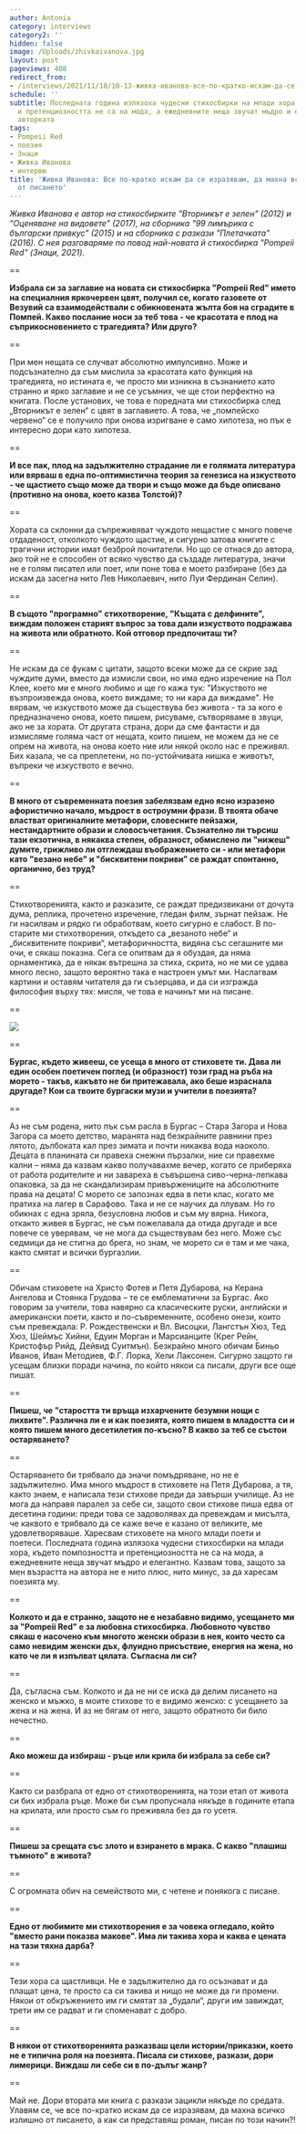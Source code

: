 ```yaml
---
author: Antonia
category: interviews
category2: ''
hidden: false
image: /Uploads/zhivkaivanova.jpg
layout: post
pageviews: 408
redirect_from:
- /interviews/2021/11/18/10-13-живка-иванова-все-по-кратко-искам-да-се-изразявам-да-махна-всичко-излишно-от-писането
schedule: ''
subtitle: Последната година излязоха чудесни стихосбирки на млади хора, където помпозността
  и претенциозността не са на мода, а ежедневните неща звучат мъдро и елегантно, казва
  авторката
tags:
- Pompeii Red
- поезия
- Знаци
- Живка Иванова
- интервю
title: 'Живка Иванова: Все по-кратко искам да се изразявам, да махна всичко излишно
  от писането'
---
```


*Живка Иванова е автор на стихосбирките "Вторникът е зелен" (2012) и "Оценяване на видовете" (2017), на сборника "99 лимърика с български привкус" (2015) и на сборника с разкази "Плетачката" (2016). С нея разговаряме по повод най-новата й стихосбирка "Pompeii Red" (Знаци, 2021).*

\==

**Избрала си за заглавие на новата си стихосбирка "Pompeii Red" името на специалния яркочервен цвят, получил се, когато газовете от Везувий са взаимодействали с обикновената жълта боя на сградите в Помпей. Какво послание носи за теб това - че красотата е плод на съприкосновението с трагедията? Или друго?**

\==

При мен нещата се случват абсолютно импулсивно. Може и подсъзнателно да съм мислила за красотата като функция на трагедията, но истината е, че просто ми изникна в съзнанието като странно и ярко заглавие и не се усъмних, че ще стои перфектно на книгата. После установих, че това е поредната ми стихосбирка след „Вторникът е зелен“ с цвят в заглавието. А това, че „помпейско червено“ се е получило при онова изригване е само хипотеза, но пък е интересно дори като хипотеза.

\==

**И все пак, плод на задължително страдание ли е голямата литература или вярваш в една по-оптимистична теория за генезиса на изкуството - че щастието също може да твори и също може да бъде описвано (противно на онова, което казва Толстой)?**

\==

Хората са склонни да съпреживяват чуждото нещастие с много повече отдаденост, отколкото чуждото щастие, и сигурно затова книгите с трагични истории имат безброй почитатели. Но що се отнася до автора, ако той не е способен от всяко чувство да създаде литература, значи не е голям писател или поет, или поне това е моето разбиране (без да искам да засегна нито Лев Николаевич, нито Луи Фердинан Селин).

\==

**В същото "програмно" стихотворение, "Къщата с делфините", виждам положен старият въпрос за това дали изкуството подражава на живота или обратното. Кой отговор предпочиташ ти?**

\==

Не искам да се фукам с цитати, защото всеки може да се скрие зад чуждите думи, вместо да измисли свои, но има едно изречение на Пол Клее, което ми е много любимо и ще го кажа тук: "Изкуството не възпроизвежда онова, което виждаме; то ни кара да виждаме". Не вярвам, че изкуството може да съществува без живота - та за кого е предназначено онова, което пишем, рисуваме, сътворяваме в звуци, ако не за хората. От другата страна, дори да сме фантасти и да измисляме голяма част от нещата, които пишем, не можем да не се опрем на живота, на онова което ние или някой около нас е преживял. Бих казала, че са преплетени, но по-устойчивата нишка е животът, въпреки че изкуството е вечно.

\==

**В много от съвременната поезия забелязвам едно ясно изразено афористично начало, мъдрост в остроумни фрази. В твоята обаче властват оригиналните метафори, словесните пейзажи, нестандартните образи и словосъчетания. Съзнателно ли търсиш тази екзотична, в някаква степен, образност, обмислено ли "нижеш" думите, грижливо ли отглеждаш въображението си - или метафори като "везано небе" и "бисквитени покриви" се раждат спонтанно, органично, без труд?**

\==

Стихотворенията, както и разказите, се раждат предизвикани от дочута дума, реплика, прочетено изречение, гледан филм, зърнат пейзаж. Не ги насилвам и рядко ги обработвам, което сигурно е слабост. В по-старите ми стихотворения, откъдето са „везаното небе“ и „бисквитените покриви“, метафоричността, видяна със сегашните ми очи, е сякаш показна. Сега се опитвам да я обуздая, да няма орнаментика, да е някак вътрешна за стиха, скрита, но не ми се удава много лесно, защото вероятно така е настроен умът ми. Наслагвам картини и оставям читателя да ги съзерцава, и да си изгражда философия върху тях: мисля, че това е начинът ми на писане.

\==

![](/Uploads/pompeii-red.jpg)

\==

**Бургас, където живееш, се усеща в много от стиховете ти. Дава ли един особен поетичен поглед (и образност) този град на ръба на морето - такъв, какъвто не би притежавала, ако беше израснала другаде? Кои са твоите бургаски музи и учители в поезията?**

\==

Аз не съм родена, нито пък съм расла в Бургас – Стара Загора и Нова Загора са моето детство, маранята над безкрайните равнини през лятото, дълбоката кал през зимата и почти никаква вода наоколо. Децата в планината си правеха снежни пързалки, ние си правехме кални – няма да казвам какво получавахме вечер, когато се приберяха от работа родителите и ни завареха в съвършена сиво-черна-лепкава опаковка, за да не скандализирам привържениците на абсолютните права на децата! С морето се запознах едва в пети клас, когато ме пратиха на лагер в Сарафово. Така и не се научих да плувам. Но го обикнах с една зряла, безусловна любов и съм му вярна. Никога, откакто живея в Бургас, не съм пожелавала да отида другаде и все повече се уверявам, че не мога да съществувам без него. Може със седмици да не стигна до брега, но знам, че морето си е там и ме чака, както смятат и всички бургазлии. 

\==

Обичам стиховете на Христо Фотев и Петя Дубарова, на Керана Ангелова и Стоянка Грудова – те се емблематични за Бургас. Ако говорим за учители, това навярно са класическите руски, английски и американски поети, както и по-съвременните, особено онези, които съм превеждала: Р. Рождественски и Вл. Висоцки, Лангстън Хюз, Тед Хюз, Шеймъс Хийни, Едуин Морган и Марсианците (Крег Рейн, Кристофър Рийд, Дейвид Суитмън). Безкрайно много обичам Биньо Иванов, Иван Методиев, Ф.Г. Лорка, Хели Лаксонен. Сигурно защото ги усещам близки поради начина, по който някои са писали, други все още пишат.

\==

**Пишеш, че "старостта ти връща изхарчените безумни нощи с лихвите". Различна ли е и как поезията, която пишем в младостта си и която пишем много десетилетия по-късно? В какво за теб се състои остаряването?**

\==

Остаряването би трябвало да значи помъдряване, но не е задължително. Има много мъдрост в стиховете на Петя Дубарова, а тя, както знаем, е написала тези стихове преди да завърши училище. Аз не мога да направя паралел за себе си, защото свои стихове пиша едва от десетина години: преди това се задоволявах да превеждам и мисълта, че каквото е трябвало да се каже вече е казано от великите, ме удовлетворяваше.
Харесвам стиховете на много млади поети и поетеси. Последната година излязоха чудесни стихосбирки на млади хора, където помпозността и претенциозността не са на мода, а ежедневните неща звучат мъдро и елегантно. Казвам това, защото за мен възрастта на автора не е нито плюс, нито минус, за да харесам поезията му.

\==

**Колкото и да е странно, защото не е незабавно видимо, усещането ми за "Pompeii Red" е за любовна стихосбирка. Любовното чувство сякаш е насочено към многото женски образи в нея, които често са само невидим женски дъх, флуидно присъствие, енергия на жена, но като че ли я изпълват цялата. Съгласна ли си?** 

\==

Да, съгласна съм. Колкото и да не ни се иска да делим писането на женско и мъжко, в моите стихове то е видимо женско: с усещането за жена и на жена. И аз не бягам от него, защото обратното би било нечестно.

\==

**Ако можеш да избираш - ръце или крила би избрала за себе си?**

\==

Както си разбрала от едно от стихотворенията, на този етап от живота си бих избрала ръце. Може би съм пропуснала някъде в годините етапа на крилата, или просто съм го преживяла без да го усетя.

\==

**Пишеш за срещата със злото и взирането в мрака. С какво "плашиш тъмното" в живота?** 

\==

С огромната обич на семейството ми, с четене и понякога с писане.

\==

**Едно от любимите ми стихотворения е за човека огледало, който "вместо рани показва макове". Има ли такива хора и каква е цената на тази тяхна дарба?**

\==

Тези хора са щастливци. Не е задължително да го осъзнават и да плащат цена, те просто са си такива и нищо не може да ги промени. Някои от обкръжението им ги смятат за „будали“, други им завиждат, трети им се радват и ги споменават с добро.

\==

**В някои от стихотворенията разказваш цели истории/приказки, което не е типична роля на поезията. Писала си стихове, разкази, дори лимерици. Виждаш ли себе си в по-дълъг жанр?**

\==

Май не. Дори втората ми книга с разкази зацикли някъде по средата. Улавям се, че все по-кратко искам да се изразявам, да махна всичко излишно от писането, а как си представяш роман, писан по този начин?!